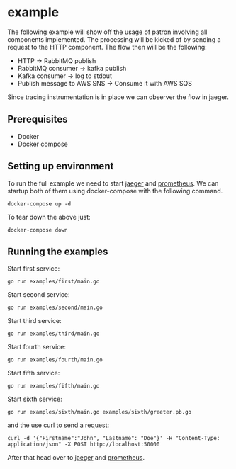 # example

The following example will show off the usage of patron involving all components implemented.
The processing will be kicked of by sending a request to the HTTP component. The flow then will be the following:

- HTTP -> RabbitMQ publish
- RabbitMQ consumer -> kafka publish
- Kafka consumer -> log to stdout
- Publish message to AWS SNS -> Consume it with AWS SQS

Since tracing instrumentation is in place we can observer the flow in jaeger.

## Prerequisites

- Docker
- Docker compose

## Setting up environment

To run the full example we need to start [jaeger](https://www.jaegertracing.io/) and [prometheus](https://prometheus.io/). We can startup both of them using docker-compose with the following command.

```shell
docker-compose up -d
```

To tear down the above just:

```shell
docker-compose down
```

## Running the examples

Start first service:

```shell
go run examples/first/main.go
```

Start second service:

```shell
go run examples/second/main.go

```

Start third service:

```shell
go run examples/third/main.go
```

Start fourth service:

```shell
go run examples/fourth/main.go
```

Start fifth service:

```shell
go run examples/fifth/main.go
```

Start sixth service:

```shell
go run examples/sixth/main.go examples/sixth/greeter.pb.go
```

and the use curl to send a request:

```shell
curl -d '{"Firstname":"John", "Lastname": "Doe"}' -H "Content-Type: application/json" -X POST http://localhost:50000
```

After that head over to [jaeger](http://localhost:16686/search) and [prometheus](http://localhost:9090/graph).